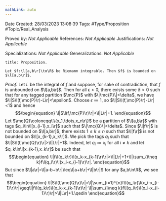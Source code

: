 ```yaml
---
mathLink: auto
---
```


<div class="topSpace"></div>

Date Created: 28/03/2023 13:08:39
Tags: #Type/Proposition #Topic/Real_Analysis

Proved by: <i>Not Applicable</i>
References: <i>Not Applicable</i>
Justifications: <i>Not Applicable</i>

Specializations: <i>Not Applicable</i>
Generalizations: <i>Not Applicable</i>

``` ad-Proposition
title: Proposition.

Let $f:\l[a,b\r]\to\R$ be Riemann integrable. Then $f$ is bounded on $\l[a,b\r]$.

```

<i>Proof.</i> Let $L$ be the integral of $f$ and suppose, for sake of contradiction, that $f$ is unbounded on $\l[a,b\r]$. Then for all $\epsilon>0$, there exists some $\delta>0$ such that for any tagged partition $\mc{P}$ with $\|\mc{P}\|<\delta$, we have $\l|S\l(f,\mc{P}\r)-L\r|<\epsilon$. Choose $\epsilon\coloneqq1$, so $\l|S\l(f,\mc{P}\r)-L\r|<1$ and hence
$$\begin{equation}
    \l|S\l(f,\mc{P}\r)\r|<\l|L\r|+1.
\end{equation}$$
Let $\mc{Q}\coloneqq\l\{x_1,\dots,x_n\r\}$ be a partition of $\l[a,b\r]$ with tags $q_i\in\l[x_{i-1},x_i\r]$ such that $\|\mc{Q}\|<\delta$. Since $\l|f\r|$ is not bounded on $\l[a,b\r]$, there exists $1\leq k\leq n$ such that $\l|f\r|$ is not bounded on $\l[x_{k-1},x_k\r]$. We pick the tags $q_i$ such that $\l|S\l(f,\mc{Q}\r)\r|>\l|L\r|+1$. Indeed, let $q_i\coloneqq x_i$ for all $i\neq k$ and let $q_k\in\l[x_{k-1},x_k\r]$ be such that
$$\begin{equation}
    \l|f\l(q_k\r)\l(x_k-x_{k-1}\r)\r|>\l|L\r|+1+\l|\sum_{i\neq k}f\l(q_i\r)\l(x_i-x_{i-1}\r)\r|.
\end{equation}$$
But since $\l|a\r|=\l|a-b+b\r|\leq\l|a+b\r|+\l|b\r|$ for any $a,b\in\R$, we see that
$$\begin{equation}
    \l|S\l(f,\mc{Q}\r)\r|=\l|\sum_{i=1}^{n}f\l(q_i\r)\l(x_i-x_{i-1}\r)\r|\geq\l|f\l(q_k\r)\l(x_k-x_{k-1}\r)\r|-\l|\sum_{i\neq k}f\l(q_i\r)\l(x_i-x_{i-1}\r)\r|>\l|L\r|+1.\qedin
\end{equation}$$
